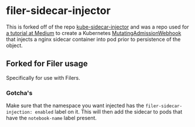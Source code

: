 # filer-sidecar-injector

This is forked off of the repo [kube-sidecar-injector](https://github.com/morvencao/kube-sidecar-injector) and was a repo used for [a tutorial at Medium](https://medium.com/ibm-cloud/diving-into-kubernetes-mutatingadmissionwebhook-6ef3c5695f74) to create a Kubernetes [MutatingAdmissionWebhook](https://kubernetes.io/docs/admin/admission-controllers/#mutatingadmissionwebhook-beta-in-19) that injects a nginx sidecar container into pod prior to persistence of the object.

## Forked for Filer usage
Specifically for use with Filers.

### Gotcha's
Make sure that the namespace you want injected has the `filer-sidecar-injection: enabled` label on it. This will then add the sidecar to pods that have the `notebook-name` label present.

